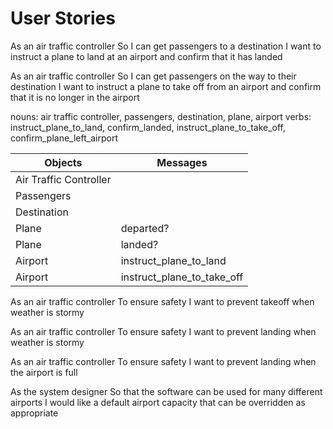 # User Stories

As an air traffic controller
So I can get passengers to a destination
I want to instruct a plane to land at an airport and confirm that it has landed

As an air traffic controller
So I can get passengers on the way to their destination
I want to instruct a plane to take off from an airport and confirm that it is no longer in the airport

nouns: air traffic controller, passengers, destination, plane, airport
verbs: instruct_plane_to_land, confirm_landed, instruct_plane_to_take_off, confirm_plane_left_airport


| Objects                | Messages                  |
|------------------------|---------------------------|
| Air Traffic Controller |                           |
| Passengers             |                           |
| Destination            |                           |
| Plane                  | departed?                 |
| Plane                  | landed?                   |
| Airport                | instruct_plane_to_land    |
| Airport                | instruct_plane_to_take_off|



As an air traffic controller
To ensure safety
I want to prevent takeoff when weather is stormy

As an air traffic controller
To ensure safety
I want to prevent landing when weather is stormy

As an air traffic controller
To ensure safety
I want to prevent landing when the airport is full

As the system designer
So that the software can be used for many different airports
I would like a default airport capacity that can be overridden as appropriate
